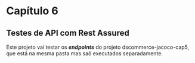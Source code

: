 # Capítulo 6
## Testes de API com Rest Assured

Este projeto vai testar os **_endpoints_** do projeto dscommerce-jacoco-cap5, que está na mesma pasta mas saõ executados separadamente.
